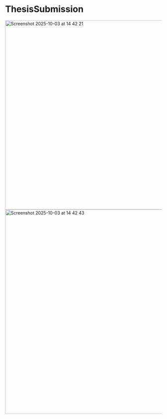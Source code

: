 # ThesisSubmission
<img width="597" height="607" alt="Screenshot 2025-10-03 at 14 42 21" src="https://github.com/user-attachments/assets/d4395865-4932-4b21-94e8-b743dd7c536d" />
<img width="603" height="655" alt="Screenshot 2025-10-03 at 14 42 43" src="https://github.com/user-attachments/assets/fafd4acc-2a59-4022-b176-ec979e10f322" />
